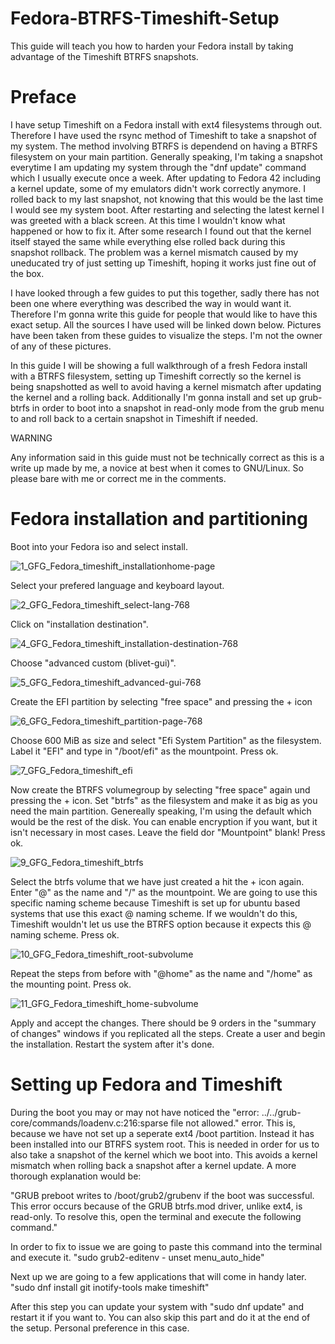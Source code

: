 # Fedora-BTRFS-Timeshift-Setup
This guide will teach you how to harden your Fedora install by taking advantage of the Timeshift BTRFS snapshots.

# Preface
I have setup Timeshift on a Fedora install with ext4 filesystems through out. Therefore I have used the rsync method of Timeshift to take a snapshot of my system. The method involving BTRFS is dependend on having a BTRFS filesystem on your main partition. 
Generally speaking, I'm taking a snapshot everytime I am updating my system through the "dnf update" command which I usually execute once a week. After updating to Fedora 42 including a kernel update, some of my emulators didn't work correctly anymore. I rolled back to my last snapshot, not knowing that this would be the last time I would see my system boot. After restarting and selecting the latest kernel I was greeted with a black screen. At this time I wouldn't know what happened or how to fix it.
After some research I found out that the kernel itself stayed the same while everything else rolled back during this snapshot rollback. The problem was a kernel mismatch caused by my uneducated try of just setting up Timeshift, hoping it works just fine out of the box.

I have looked through a few guides to put this together, sadly there has not been one where everything was described the way in would want it. Therefore I'm gonna write this guide for people that would like to have this exact setup. All the sources I have used will be linked down below. Pictures have been taken from these guides to visualize the steps. I'm not the owner of any of these pictures.

In this guide I will be showing a full walkthrough of a fresh Fedora install with a BTRFS filesystem, setting up Timeshift correctly so the kernel is being snapshotted as well to avoid having a kernel mismatch after updating the kernel and a rolling back. Additionally I'm gonna install and set up grub-btrfs in order to boot into a snapshot in read-only mode from the grub menu to and roll back to a certain snapshot in Timeshift if needed.

WARNING

Any information said in this guide must not be technically correct as this is a write up made by me, a novice at best when it comes to GNU/Linux. So please bare with me or correct me in the comments.

# Fedora installation and partitioning

Boot into your Fedora iso and select install.

![1_GFG_Fedora_timeshift_installationhome-page](https://github.com/user-attachments/assets/80b73519-21ff-46b5-92a9-0c7af6d78f3b)

Select your prefered language and keyboard layout.

![2_GFG_Fedora_timeshift_select-lang-768](https://github.com/user-attachments/assets/137373d3-2078-4201-86cc-eb6b4fb9601c)

Click on "installation destination".

![4_GFG_Fedora_timeshift_installation-destination-768](https://github.com/user-attachments/assets/2cd1b130-0c32-429b-9a43-795a29f770ce)

Choose "advanced custom (blivet-gui)".

![5_GFG_Fedora_timeshift_advanced-gui-768](https://github.com/user-attachments/assets/0da6d2d6-ab03-4af2-a1f5-25f7ff5c5915)

Create the EFI partition by selecting "free space" and pressing the + icon

![6_GFG_Fedora_timeshift_partition-page-768](https://github.com/user-attachments/assets/88c2824f-0972-4c27-90c2-693da5e906aa)

Choose 600 MiB as size and select "Efi System Partition" as the filesystem. Label it "EFI" and type in "/boot/efi" as the mountpoint. Press ok.

![7_GFG_Fedora_timeshift_efi](https://github.com/user-attachments/assets/eb11a19c-eed2-473f-be1b-85a94205060e)

Now create the BTRFS volumegroup by selecting "free space" again und pressing the + icon. Set "btrfs" as the filesystem and make it as big as you need the main partition. Genereally speaking, I'm using the default which would be the rest of the disk. You can enable encryption if you want, but it isn't necessary in most cases. Leave the field dor "Mountpoint" blank! Press ok.

![9_GFG_Fedora_timeshift_btrfs](https://github.com/user-attachments/assets/20333fd7-65ae-451f-8fb9-fe669a9a7215)

Select the btrfs volume that we have just created a hit the + icon again. Enter "@" as the name and "/" as the mountpoint. 
We are going to use this specific naming scheme because Timeshift is set up for ubuntu based systems that use this exact @ naming scheme. If we wouldn't do this, Timeshift wouldn't let us use the BTRFS option because it expects this @ naming scheme. 
Press ok.

![10_GFG_Fedora_timeshift_root-subvolume](https://github.com/user-attachments/assets/7afb0c9c-1b45-40be-bda3-2e8a394a5216)

Repeat the steps from before with "@home" as the name and "/home" as the mounting point. Press ok.

![11_GFG_Fedora_timeshift_home-subvolume](https://github.com/user-attachments/assets/64ee35dc-e6a4-417d-9ffb-2f00cb2d412d)

Apply and accept the changes. There should be 9 orders in the "summary of changes" windows if you replicated all the steps.
Create a user and begin the installation. Restart the system after it's done.

# Setting up Fedora and Timeshift

During the boot you may or may not have noticed the "error: ../../grub-core/commands/loadenv.c:216:sparse file not allowed." error. This is, because we have not set up a seperate ext4 /boot partition. Instead it has been installed into our BTRFS system root. This is needed in order for us to also take a snapshot of the kernel which we boot into. This avoids a kernel mismatch when rolling back a snapshot after a kernel update. A more thorough explanation would be:

"GRUB preboot writes to /boot/grub2/grubenv if the boot was successful. This error occurs because of the GRUB btrfs.mod driver, unlike ext4, is read-only.
To resolve this, open the terminal and execute the following command."

In order to fix to issue we are going to paste this command into the terminal and execute it.
"sudo grub2-editenv - unset menu_auto_hide"

Next up we are going to a few applications that will come in handy later. 
"sudo dnf install git inotify-tools make timeshift"

After this step you can update your system with "sudo dnf update" and restart it if you want to. You can also skip this part and do it at the end of the setup. Personal preference in this case.












